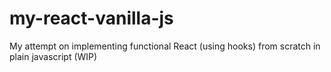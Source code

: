 # my-react-vanilla-js

My attempt on implementing functional React (using hooks) from scratch in plain javascript (WIP)
